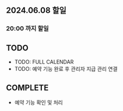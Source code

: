 ## 2024.06.08 할일
### 20:00 까지 할일

## TODO
- TODO: FULL CALENDAR
- TODO: 예약 기능 완료 후 관리자 지급 관리 연결


## COMPLETE
- 예약 기능 확인 및 처리
